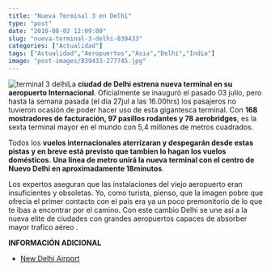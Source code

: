```yaml
---
title: "Nueva Terminal 3 en Delhi"
type: "post"
date: "2010-08-02 12:09:00"
slug: "nueva-terminal-3-delhi-839433"
categories: ["Actualidad"]
tags: ["Actualidad","Aeropuertos","Asia","Delhi","India"]
image: "post-images/839433-277745.jpg"
---
```


![terminal 3 delhi](post-images/839433-277745.jpg "terminal 3 delhi")La **ciudad de Delhi estrena nueva terminal en su aeropuerto Internacional**. Oficialmente se inauguró el pasado 03 julio, pero hasta la semana pasada (el dia 27jul a las 16.00hrs) los pasajeros no tuvieron ocasión de poder hacer uso de esta gigantesca terminal. Con **168 mostradores de facturación, 97 pasillos rodantes y 78 aerobridges**, es la sexta terminal mayor en el mundo con 5,4 millones de metros cuadrados.

Todos los **vuelos internacionales aterrizaran y despegarán desde estas pistas y en breve está previsto que tambien lo hagan los vuelos domésticos**. **Una linea de metro unirá la nueva terminal con el centro de Nuevo Delhi en aproximadamente 18minutos**.

Los expertos aseguran que las instalaciones del viejo aeropuerto eran insuficientes y obsoletas. Yo, como turista, pienso, que la imagen pobre que ofrecia el primer contacto con el pais era ya un poco premonitorio de lo que te ibas a encontrar por el camino. Con este cambio Delhi se une así a la nueva elite de ciudades con grandes aeropuertos capaces de absorber mayor trafico aéreo .

**INFORMACIÓN ADICIONAL**

- [New Delhi Airport](http://www.newdelhiairport.in/traveller.aspx)